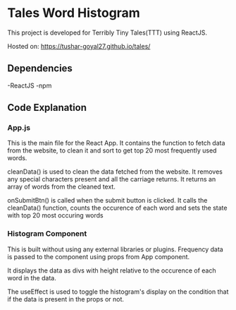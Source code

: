 # Tales Word Histogram

This project is developed for Terribly Tiny Tales(TTT) using ReactJS.

Hosted on: https://tushar-goyal27.github.io/tales/

## Dependencies
-ReactJS
-npm

## Code Explanation
### App.js
This is the main file for the React App. It contains the function to fetch data from the website, to clean it and sort to get top 20 most frequently used words.

cleanData() is used to clean the data fetched from the website. It removes any special characters present and all the carriage returns. It returns an array of words from the cleaned text.

onSubmitBtn() is called when the submit button is clicked. It calls the cleanData() function, counts the occurence of each word and sets the state with top 20 most occuring words

### Histogram Component
This is built without using any external libraries or plugins. Frequency data is passed to the component using props from App component. 

It displays the data as divs with height relative to the occurence of each word in the data.

The useEffect is used to toggle the histogram's display on the condition that if the data is present in the props or not.
